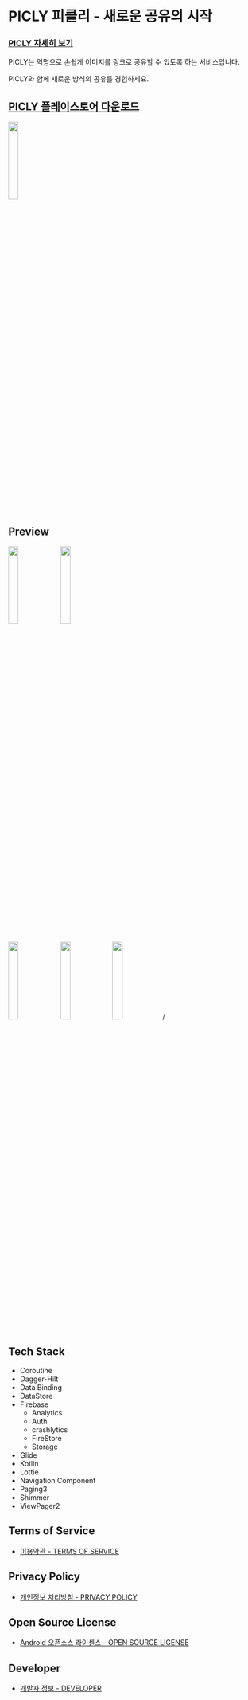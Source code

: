 # **PICLY 피클리 - 새로운 공유의 시작**

### [PICLY 자세히 보기](https://jdeoks.notion.site/PICLY-97084d79dfe649918ba5179298f158f9)

PICLY는 익명으로 손쉽게 이미지를 링크로 공유할 수 있도록 하는 서비스입니다.

PICLY와 함께 새로운 방식의 공유를 경험하세요.

## [PICLY 플레이스토어 다운로드](https://play.google.com/store/apps/details?id=com.easyhz.picly)

<img src = "https://github.com/AlmostFullStack/PICLY-Android/assets/65584699/84d2c8ad-0383-493d-b104-5a4c890bf791" width="20%"> 

## Preview

<p align="">
<img src = "https://github.com/AlmostFullStack/PICLY-Android/assets/65584699/914e1c6f-c2f8-4f71-9c7d-e4ffae4eeee6" width="20%"> <img src = "https://github.com/AlmostFullStack/PICLY-Android/assets/65584699/89eebeb1-eceb-4c83-bcfd-53d6990206f6" width="20%">
</p>
<p align="">
<img src = "https://github.com/AlmostFullStack/PICLY-Android/assets/65584699/0e9d3853-73e4-4ce4-917d-09145114259e" width="20%"> <img src = "https://github.com/AlmostFullStack/PICLY-Android/assets/65584699/7b91c5ee-e79c-410e-864c-3499f57355f4" width="20%">
<img src = "https://github.com/AlmostFullStack/PICLY-Android/assets/65584699/96a7567f-fdd3-40aa-8f8f-c6c72f6b8288" width="20%">/ 
</p>

                                                                                  
                                                                                  
                                                                                  
## Tech Stack
- Coroutine
- Dagger-Hilt
- Data Binding
- DataStore
- Firebase
  - Analytics
  - Auth
  - crashlytics
  - FireStore
  - Storage
- Glide
- Kotlin
- Lottie
- Navigation Component
- Paging3
- Shimmer
- ViewPager2

## Terms of Service
- [이용약관 - TERMS OF SERVICE](https://jdeoks.notion.site/5cc8688a9432444eaad7a8fdc4e4e38a)

## Privacy Policy
- [개인정보 처리방침 - PRIVACY POLICY](https://jdeoks.notion.site/bace573d0a294bdeae4a92464448bcac)

## Open Source License
- [Android 오픈소스 라이센스 - OPEN SOURCE LICENSE](https://jdeoks.notion.site/Android-c196bf1e4bf649d79473061000ebd4cf)

## Developer
- [개발자 정보 - DEVELOPER](https://jdeoks.notion.site/a747b302e36f4c369496e7372768d685)



